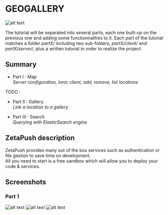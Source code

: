 # GEOGALLERY #

![alt text][background]

The tutorial will be separated into several parts, each one built-up on the previous one and adding some functionnalities to it.
Each part of the tutorial matches a folder *partX/* including two sub-folders, *partX/client/* and *partX/server/*, plus a written tutorial in order to realize the project.

## Summary ##

* Part I : Map  
*Server configuration, Ionic client, add, remove, list locations*

TODO :

* Part II : Gallery  
*Link a location to a gallery*

* Part III : Search  
*Querying with ElasticSearch engine*

## ZetaPush description ##

ZetaPush provides many out of the box services such as authentication or file gestion to save time on development.  
All you need to start is a free sandbox which will allow you to deploy your code & services.

## Screenshots ##

### Part 1 ###  

![alt text][screenshot_p1_0]
![alt text][screenshot_p1_1]
![alt text][screenshot_p1_2]

[background]: https://wires.fr/imgs/geogallery-bckg.png "Splashart"
[screenshot_p1_0]: https://wires.fr/imgs/geogallery-part1-map.png "Part 1 feature : visualize map"
[screenshot_p1_1]: https://wires.fr/imgs/geogallery-part1-add.png "Part 1 feature : add location"
[screenshot_p1_2]: https://wires.fr/imgs/geogallery-part1-debug.png "Part 1 feature : debug view"

